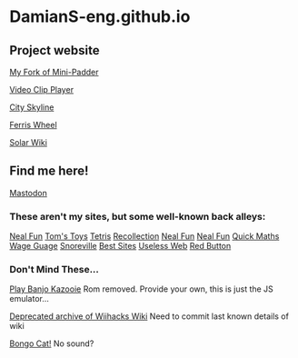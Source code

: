 # DamianS-eng.github.io

## Project website

[My Fork of Mini-Padder](https://damians-eng.github.io/mini-padder)

[Video Clip Player](https://damians-eng.github.io/Video-Player-Grid)

[City Skyline](https://damians-eng.github.io/CityBuildingSkyline)

[Ferris Wheel](https://damians-eng.github.io/CSS_ferriswheel)

[Solar Wiki](https://damians-eng.github.io/SolarWiki)

## Find me here!

<a rel="me" href="https://mas.to/@DaMu">Mastodon</a>


### These aren't my sites, but some well-known back alleys:

[Neal Fun](https://neal.fun)
[Tom's Toys](https://toms.toys)
[Tetris](https://firstpersontetris.com)
[Recollection](https://because-recollection.com)
[Neal Fun](https://poolsuite.net)
[Neal Fun](https://sliceofpi.fun)
[Quick Maths](https://quickmaths.answerinprogress.com)
[Wage Guage](https://wageguage.answerinprogress.com)
[Snoreville](https://snoreville.com)
[Best Sites](bestueslesswebsites.com)
[Useless Web](https://theuselessweb.com)
[Red Button](https://clicktheredbutton.com)

### Don't Mind These...

[Play Banjo Kazooie](https://damians-eng.github.io/Banjo-Kazooie-Unblocked)
Rom removed. Provide your own, this is just the JS emulator...

[Deprecated archive of Wiihacks Wiki](https://damians-eng.github.io/wiihacks-wiki)
Need to commit last known details of wiki

[Bongo Cat!](https://damians-eng.github.io/bongo.cat/)
No sound?
